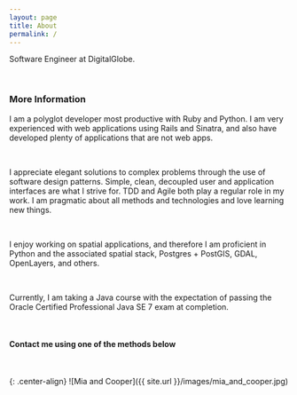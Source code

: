 ```yaml
---
layout: page
title: About
permalink: /
---
```


Software Engineer at DigitalGlobe.

<br>

### More Information

I am a polyglot developer most productive with Ruby and Python. I am very experienced with web applications using Rails and Sinatra, and also have developed plenty of applications that are not web apps.

<br>

I appreciate elegant solutions to complex problems through the use of software design patterns.  Simple, clean, decoupled user and application interfaces are what I strive for. TDD and Agile both play a regular role in my work. I am pragmatic about all methods and technologies and love learning new things.

<br>

I enjoy working on spatial applications, and therefore I am proficient in Python and the associated spatial stack, Postgres + PostGIS, GDAL, OpenLayers, and others.

<br>

Currently, I am taking a Java course with the expectation of passing the Oracle Certified Professional Java SE 7 exam at completion.

<br>

#### Contact me using one of the methods below

<br>

{: .center-align}
![Mia and Cooper]({{ site.url }}/images/mia_and_cooper.jpg)
